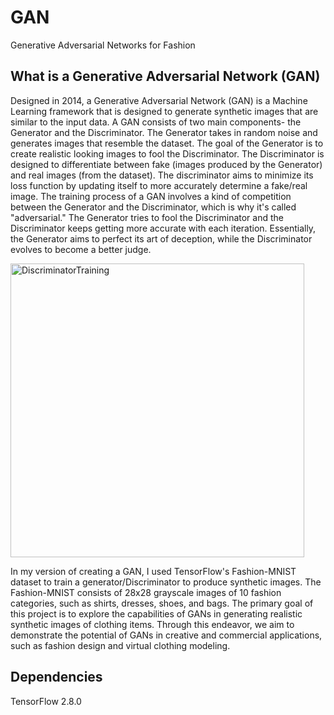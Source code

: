 # GAN
Generative Adversarial Networks for Fashion

## What is a Generative Adversarial Network (GAN)
Designed in 2014, a Generative Adversarial Network (GAN) is a Machine Learning framework that is designed to generate synthetic images that are similar to the input data. A GAN consists of two main components- the Generator and the Discriminator. The Generator takes in random noise and generates images that resemble the dataset. The goal of the Generator is to create realistic looking images to fool the Discriminator. The Discriminator is designed to differentiate between fake (images produced by the Generator) and real images (from the dataset). The discriminator aims to minimize its loss function by updating itself to more accurately determine a fake/real image. The training process of a GAN involves a kind of competition between the Generator and the Discriminator, which is why it's called "adversarial." The Generator tries to fool the Discriminator and the Discriminator keeps getting more accurate with each iteration. Essentially, the Generator aims to perfect its art of deception, while the Discriminator evolves to become a better judge.

<img width="470" alt="DiscriminatorTraining" src="https://github.com/hsualexotake/Deep-Learning-GAN/assets/147958762/23f45c62-4d70-4eb7-b698-702107c510f5">

In my version of creating a GAN, I used TensorFlow's Fashion-MNIST dataset to train a generator/Discriminator to produce synthetic images. The Fashion-MNIST consists of 28x28 grayscale images of 10 fashion categories, such as shirts, dresses, shoes, and bags. The primary goal of this project is to explore the capabilities of GANs in generating realistic synthetic images of clothing items. Through this endeavor, we aim to demonstrate the potential of GANs in creative and commercial applications, such as fashion design and virtual clothing modeling.

## Dependencies
TensorFlow 2.8.0
